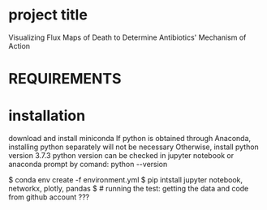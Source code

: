# project title 
Visualizing Flux Maps of Death to Determine Antibiotics' Mechanism of Action 

# REQUIREMENTS 
# installation
download and install miniconda 
If python is obtained through Anaconda, installing python separately will not be necessary 
Otherwise, install python version 3.7.3
  python version can be checked in jupyter notebook or anaconda prompt by comand: python --version 

$ conda env create -f environment.yml
$ pip intstall jupyter notebook, networkx, plotly, pandas
$ # running the test: getting the data and code from github account 
  ???
  
